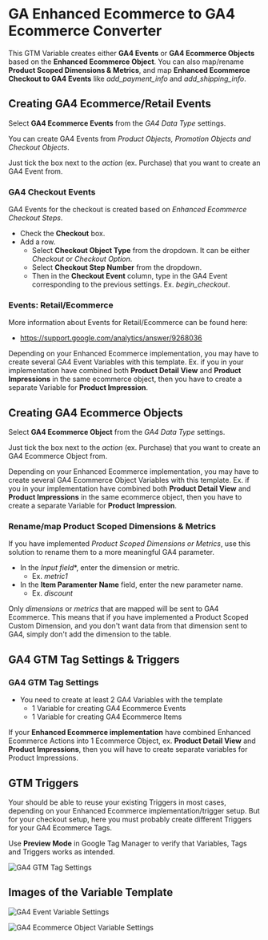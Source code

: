 # GA Enhanced Ecommerce to GA4 Ecommerce Converter
This GTM Variable creates either **GA4 Events** or **GA4 Ecommerce Objects** based on the **Enhanced Ecommerce Object**. You can also map/rename **Product Scoped Dimensions & Metrics**, and map **Enhanced Ecommerce Checkout to GA4 Events** like _add_payment_info_ and _add_shipping_info_.

## Creating GA4 Ecommerce/Retail Events
Select **GA4 Ecommerce Events** from the _GA4 Data Type_ settings.

You can create GA4 Events from _Product Objects, Promotion Objects and Checkout Objects_.

Just tick the box next to the _action_ (ex. Purchase) that you want to create an GA4 Event from.

### GA4 Checkout Events
GA4 Events for the checkout is created based on _Enhanced Ecommerce Checkout Steps_.
- Check the **Checkout** box.
- Add a row.
  - Select **Checkout Object Type** from the dropdown. It can be either _Checkout_ or _Checkout Option_.
  - Select **Checkout Step Number** from the dropdown.
  - Then in the **Checkout Event** column, type in the GA4 Event corresponding to the previous settings. Ex. _begin_checkout_.

### Events: Retail/Ecommerce
More information about Events for Retail/Ecommerce can be found here:
- https://support.google.com/analytics/answer/9268036

Depending on your Enhanced Ecommerce implementation, you may have to create several GA4 Event Variables with this template. Ex. if you in your implementation have combined both **Product Detail View** and **Product Impressions** in the same ecommerce object, then you have to create a separate Variable for **Product Impression**.

## Creating GA4 Ecommerce Objects
Select **GA4 Ecommerce Object** from the _GA4 Data Type_ settings.

Just tick the box next to the _action_ (ex. Purchase) that you want to create an GA4 Ecommerce Object from.

Depending on your Enhanced Ecommerce implementation, you may have to create several GA4 Ecommerce Object Variables with this template. Ex. if you in your implementation have combined both **Product Detail View** and **Product Impressions** in the same ecommerce object, then you have to create a separate Variable for **Product Impression**.

### Rename/map Product Scoped Dimensions & Metrics
If you have implemented _Product Scoped Dimensions or Metrics_, use this solution to rename them to a more meaningful GA4 parameter.

- In the **Input* field**, enter the dimension or metric. 
  - Ex. _metric1_
- In the **Item Paramenter Name** field, enter the new parameter name.
  - Ex. _discount_

Only _dimensions_ or _metrics_ that are mapped will be sent to GA4 Ecommerce. This means that if you have implemented a Product Scoped Custom Dimension, and you don't want data from that dimension sent to GA4, simply don't add the dimension to the table.

## GA4 GTM Tag Settings & Triggers
### GA4 GTM Tag Settings
- You need to create at least 2 GA4 Variables with the template
  - 1 Variable for creating GA4 Ecommerce Events
  - 1 Variable for creating GA4 Ecommerce Items

If your **Enhanced Ecommerce implementation** have combined Enhanced Ecommerce Actions into 1 Ecommerce Object, ex. **Product Detail View** and **Product Impressions**, then you will have to create separate variables for Product Impressions.

## GTM Triggers
Your should be able to reuse your existing Triggers in most cases, depending on your Enhanced Ecommerce implementation/trigger setup. But for your checkout setup, here you must probably create different Triggers for your GA4 Ecommerce Tags.

Use **Preview Mode** in Google Tag Manager to verify that Variables, Tags and Triggers works as intended.

![GA4 GTM Tag Settings](https://github.com/gtm-templates-knowit-experience/ga-eec-to-ga4-ecom-converter/blob/main/images/ga4-gtm-tag-setting.jpg)

## Images of the Variable Template
![GA4 Event Variable Settings](https://github.com/gtm-templates-knowit-experience/ga-eec-to-ga4-ecom-converter/blob/main/images/ga-eec-to-ga4-ecom-event-setting.jpg)

![GA4 Ecommerce Object Variable Settings](https://github.com/gtm-templates-knowit-experience/ga-eec-to-ga4-ecom-converter/blob/main/images/ga-eec-to-ga4-ecom-ecommerce-object-setting.jpg)
